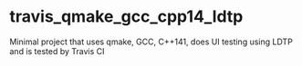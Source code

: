 # travis_qmake_gcc_cpp14_ldtp
Minimal project that uses qmake, GCC, C++141, does UI testing using LDTP and is tested by Travis CI
